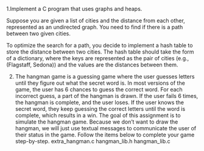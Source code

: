 1.Implement a C program that uses graphs and heaps.

Suppose you are given a list of cities and the distance from each other, represented as an undirected graph. You need to find if there is a path between two given cities.

To optimize the search for a path, you decide to implement a hash table to store the distance between two cities. 
The hash table should take the form of a dictionary, where the keys are represented as the pair of cities (e.g., (Flagstaff, Sedona)) and the values are the distances between them.




2. The hangman game is a guessing game where the user guesses letters until they figure out what the secret word is. In most versions of the game, the user has 6 chances to guess the correct word. For each incorrect guess, a part of the hangman is drawn. If the user fails 6 times, the hangman is complete, and the user loses. If the user knows the secret word, they keep guessing the correct letters until the word is complete, which results in a win.
The goal of this assignment is to simulate the hangman game. Because we don’t want to draw the hangman, we will just use textual messages to communicate the user of their status in the game. Follow the items below to complete your game step-by-step.
extra_hangman.c hangman_lib.h hangman_lib.c
